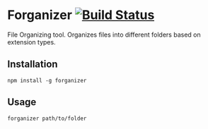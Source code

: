 # Forganizer [![Build Status](https://travis-ci.com/Sherif-Abdou/forganizer.svg?branch=master)](https://travis-ci.com/Sherif-Abdou/forganizer)

File Organizing tool. Organizes files into different folders based on extension types.

## Installation
`npm install -g forganizer`

## Usage
`forganizer path/to/folder`